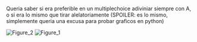 Queria saber si era preferible en un multiplechoice adiviniar siempre con A, o si era lo mismo que tirar alelatoriamente (SPOILER: es lo mismo, simplemente queria una excusa para probar graficos en python)



![Figure_2](https://user-images.githubusercontent.com/80662397/173242601-8f9f834b-1b1c-446a-befd-46b2d25a4002.png)
![Figure_1](https://user-images.githubusercontent.com/80662397/173242606-bc20a631-4b28-410f-be58-f7fcdf77f558.png)
